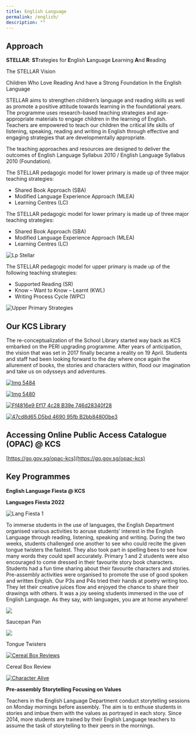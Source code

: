 ```yaml
---
title: English Language
permalink: /english/
description: ""
---
```

Approach
--------

**STELLAR**: **ST**rategies for **E**nglish **L**anguage **L**earning **A**nd **R**eading

The STELLAR Vision

Children Who Love Reading And have a Strong Foundation In the English Language

STELLAR aims to strengthen children’s language and reading skills as well as promote a positive attitude towards learning in the foundational years. The programme uses research-based teaching strategies and age-appropriate materials to engage children in the learning of English.  
Teachers are empowered to teach our children the critical life skills of listening, speaking, reading and writing in English through effective and engaging strategies that are developmentally appropriate.

The teaching approaches and resources are designed to deliver the outcomes of English Language Syllabus 2010 / English Language Syllabus 2010 (Foundation).

The STELLAR pedagogic model for lower primary is made up of three major teaching strategies:

*   Shared Book Approach (SBA)
*   Modified Language Experience Approach (MLEA)
*   Learning Centres (LC)

The STELLAR pedagogic model for lower primary is made up of three major teaching strategies:

*   Shared Book Approach (SBA)
*   Modified Language Experience Approach (MLEA)
*   Learning Centres (LC)

![Lp Stellar](https://khengcheng.moe.edu.sg/wp-content/uploads/2021/01/LP-Stellar-300x192.png)

The STELLAR pedagogic model for upper primary is made up of the following teaching strategies:

*   Supported Reading (SR)
*   Know – Want to Know – Learnt (KWL)
*   Writing Process Cycle (WPC)

![Upper Primary Strategies](https://khengcheng.moe.edu.sg/wp-content/uploads/2019/10/Upper-primary-strategies.png)

Our KCS Library
---------------

The re-conceptualization of the School Library started way back as KCS embarked on the PERI upgrading programme. After years of anticipation, the vision that was set in 2017 finally became a reality on 19 April. Students and staff had been looking forward to the day where once again the allurement of books, the stories and characters within, flood our imagination and take us on odysseys and adventures.

[![Img 5484](https://khengcheng.moe.edu.sg/departments/english-language/)](https://khengcheng.moe.edu.sg/wp-content/uploads/2021/04/IMG-5484-scaled-e1619106778538.jpg "Img 5484")

[![Img 5480](https://khengcheng.moe.edu.sg/departments/english-language/)](https://khengcheng.moe.edu.sg/wp-content/uploads/2021/04/IMG-5480-scaled-e1619106796800.jpg "Img 5480")

[![Ff4816e9 Ef17 4c28 B39e 746d28340f28](https://khengcheng.moe.edu.sg/departments/english-language/)](https://khengcheng.moe.edu.sg/wp-content/uploads/2021/04/ff4816e9-ef17-4c28-b39e-746d28340f28.jpg "Ff4816e9 Ef17 4c28 B39e 746d28340f28")

[![47cd8d65 D5bd 4690 95fb B2bb84800be3](https://khengcheng.moe.edu.sg/departments/english-language/)](https://khengcheng.moe.edu.sg/wp-content/uploads/2021/04/47cd8d65-d5bd-4690-95fb-b2bb84800be3.jpg "47cd8d65 D5bd 4690 95fb B2bb84800be3")

Accessing Online Public Access Catalogue (OPAC) @ KCS
-----------------------------------------------------

[https://go.gov.sg/opac-kcs](https://go.gov.sg/opac-kcs)

Key Programmes
--------------

**English Language Fiesta @ KCS**

**Languages Fiesta 2022**

![Lang Fiesta 1](https://khengcheng.moe.edu.sg/wp-content/uploads/2023/01/Lang-Fiesta-1-300x167.png)

To immerse students in the use of languages, the English Department organised various activities to aoruse students’ interest in the English Language through reading, listening, speaking and writing. During the two weeks, students challenged one another to see who could recite the given tongue twisters the fastest. They also took part in spelling bees to see how many words they could spell accurately. Primary 1 and 2 students were also encouraged to come dressed in their favourite story book characters. Students had a fun time sharing about their favourite characters and stories. Pre-assembly activities were organised to promote the use of good spoken and written English. Our P3s and P4s tried their hands at poetry writing too. They let their creative juices flow and enjoyed the chance to share their drawings with others. It was a joy seeing students immersed in the use of English Language. As they say, with languages, you are at home anywhere!

[![](https://khengcheng.moe.edu.sg/wp-content/uploads/2021/04/LF6.jpg)](https://khengcheng.moe.edu.sg/lp_gallery/el-fiesta-2021/lf6/)

Saucepan Pan

[![](https://khengcheng.moe.edu.sg/wp-content/uploads/2021/04/LF3.png)](https://khengcheng.moe.edu.sg/lp_gallery/el-fiesta-2021/lf3/)

Tongue Twisters

  

[![Cereal Box Reviews](https://khengcheng.moe.edu.sg/wp-content/uploads/2023/01/Lang-Fiesta-2.jpg)](https://khengcheng.moe.edu.sg/departments/english-language/lang-fiesta-2/)

Cereal Box Review

[![Character Alive](https://khengcheng.moe.edu.sg/wp-content/uploads/2023/01/Lang-Fiesta-3.png)](https://khengcheng.moe.edu.sg/departments/english-language/lang-fiesta-3/)

**Pre-assembly Storytelling Focusing on Values**

Teachers in the English Language Department conduct storytelling sessions on Monday mornings before assembly. The aim is to enthuse students in stories and imbue them with the values as portrayed in each story. Since 2014, more students are trained by their English Language teachers to assume the task of storytelling to their peers in the mornings.